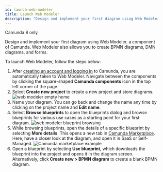 ```yaml
---
id: launch-web-modeler
title: Launch Web Modeler
description: "Design and implement your first diagram using Web Modeler, a component of Camunda. Web Modeler also allows you to create BPMN diagrams, DMN diagrams, and forms."
---
```


<span class="badge badge--cloud">Camunda 8 only</span>

Design and implement your first diagram using Web Modeler, a component of Camunda. Web Modeler also allows you to create BPMN diagrams, DMN diagrams, and forms.

To launch Web Modeler, follow the steps below:

1. After [creating an account and logging in](/components/console/manage-plan/create-account.md) to Camunda, you are automatically taken to Web Modeler. Navigate between the components by clicking the square-shaped **Camunda components** icon in the top left corner of the page.
2. Select **Create new project** to create a new project and store diagrams.
   ![web modeler empty home](img/web-modeler-new-user-home.png)
3. Name your diagram. You can go back and change the name any time by clicking on the project name and **Edit name**.
4. Select **Browse blueprints** to open the blueprints dialog and browse blueprints for various use cases as a starting point for your first diagram.
   ![web modeler blueprint browsing](img/web-modeler-blueprint.png)
5. While browsing blueprints, open the details of a specific blueprint by selecting **More details**. This opens a new tab in [Camunda Marketplace](/components/modeler/web-modeler/modeling/camunda-marketplace.md). Here, have a closer look at the diagram, and open it in SaaS or Self-Managed.
   ![Camunda marketplace example](img/camunda-marketplace-example.png)
6. Open a blueprint by selecting **Use blueprint**, which downloads the blueprint into the project and opens it in the diagram screen. Alternatively, click **Create new > BPMN diagram** to create a blank BPMN diagram.
